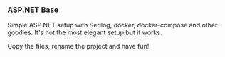 ### ASP.NET Base
Simple ASP.NET setup with Serilog, docker, docker-compose and other goodies. It's not the most elegant setup but it works.

Copy the files, rename the project and have fun!